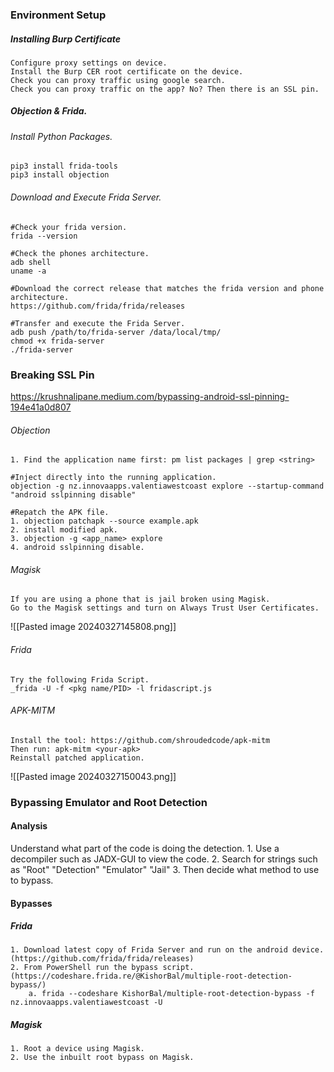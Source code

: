 ### Environment Setup

##### Installing Burp Certificate
```
Configure proxy settings on device.
Install the Burp CER root certificate on the device.
Check you can proxy traffic using google search.
Check you can proxy traffic on the app? No? Then there is an SSL pin.
```
##### Objection & Frida.

###### Install Python Packages.
```
pip3 install frida-tools
pip3 install objection
```
###### Download and Execute Frida Server.
```
#Check your frida version.
frida --version

#Check the phones architecture.
adb shell
uname -a 

#Download the correct release that matches the frida version and phone architecture.
https://github.com/frida/frida/releases

#Transfer and execute the Frida Server.
adb push /path/to/frida-server /data/local/tmp/
chmod +x frida-server
./frida-server
```
### Breaking SSL Pin
https://krushnalipane.medium.com/bypassing-android-ssl-pinning-194e41a0d807
###### Objection
```
1. Find the application name first: pm list packages | grep <string>

#Inject directly into the running application.
objection -g nz.innovaapps.valentiawestcoast explore --startup-command "android sslpinning disable"

#Repatch the APK file.
1. objection patchapk --source example.apk
2. install modified apk.
3. objection -g <app_name> explore
4. android sslpinning disable.
```
###### Magisk
```
If you are using a phone that is jail broken using Magisk.
Go to the Magisk settings and turn on Always Trust User Certificates.
```
![[Pasted image 20240327145808.png]]
###### Frida
```
Try the following Frida Script.
_frida -U -f <pkg name/PID> -l fridascript.js
```

###### APK-MITM
```
Install the tool: https://github.com/shroudedcode/apk-mitm
Then run: apk-mitm <your-apk>
Reinstall patched application.
```
![[Pasted image 20240327150043.png]]

### Bypassing Emulator and Root Detection
#### Analysis
Understand what part of the code is doing the detection. 
		1. Use a decompiler such as JADX-GUI to view the code.
		2. Search for strings such as "Root" "Detection" "Emulator" "Jail"
		3. Then decide what method to use to bypass.

#### Bypasses
##### Frida
```
1. Download latest copy of Frida Server and run on the android device. (https://github.com/frida/frida/releases)
2. From PowerShell run the bypass script. (https://codeshare.frida.re/@KishorBal/multiple-root-detection-bypass/)
	a. frida --codeshare KishorBal/multiple-root-detection-bypass -f nz.innovaapps.valentiawestcoast -U
```
##### Magisk
```
1. Root a device using Magisk.
2. Use the inbuilt root bypass on Magisk.
```